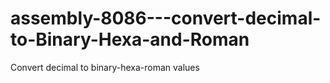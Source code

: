 # assembly-8086---convert-decimal-to-Binary-Hexa-and-Roman
Convert decimal to binary-hexa-roman values
